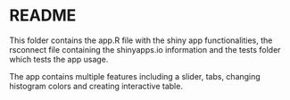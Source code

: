 README
================

This folder contains the app.R file with the shiny app functionalities,
the rsconnect file containing the shinyapps.io information and the tests
folder which tests the app usage.

The app contains multiple features including a slider, tabs, changing
histogram colors and creating interactive table.
